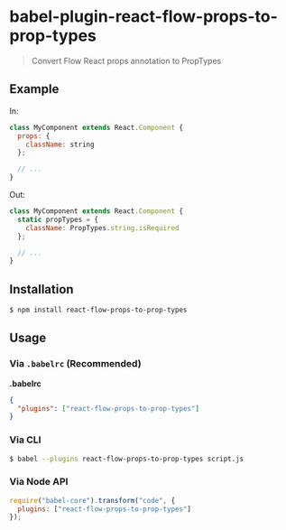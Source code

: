 # babel-plugin-react-flow-props-to-prop-types

> Convert Flow React props annotation to PropTypes

## Example

In:

```js
class MyComponent extends React.Component {
  props: {
    className: string
  };

  // ...
}
```

Out:

```js
class MyComponent extends React.Component {
  static propTypes = {
    className: PropTypes.string.isRequired
  };

  // ...
}
```

## Installation

```sh
$ npm install react-flow-props-to-prop-types
```

## Usage

### Via `.babelrc` (Recommended)

**.babelrc**

```json
{
  "plugins": ["react-flow-props-to-prop-types"]
}
```

### Via CLI

```sh
$ babel --plugins react-flow-props-to-prop-types script.js
```

### Via Node API

```javascript
require("babel-core").transform("code", {
  plugins: ["react-flow-props-to-prop-types"]
});
```
